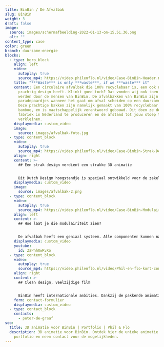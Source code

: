 ```yaml
---
title: BinBin / De Afvalbak
slug: BinBin
weight: 3
draft: false
image:
  source: images/schermafbeelding-2022-01-13-om-15.51.36.png
  alt: ""
content_type: case
color: green
branch: duurzame-energie
blocks:
  - type: hero_block
    align: left
    video:
      autoplay: true
      source_mp4: https://video.philenflo.nl/video/Case-BinBin-Header.mp4
    title: "***Waste*** is only ***waste***, if we ***waste*** it"
    content: Een circulaire afvalbak die 100% recyclebaar is, een ook nog eens een
      prachtig design heeft. Klinkt goed toch? Dat vonden wij ook toen we gebeld
      werden door de mensen van BinBin. De afvalbakken van BinBin zijn de
      paradepaardjes wanneer het gaat om afval scheiden op een duurzame manier.
      Deze prachtige bakken zijn namelijk gemaakt van 100% recyclebaar staal en
      bamboe, en is maatschappelijk verantwoord gebouwd. Dit doen ze door in een
      fabriek in Nederland te produceren en de afstand tot jouw stoep te
      verkleinen.
    displaymedia: custom_video
    image:
      source: images/afvalbak-foto.jpg
  - type: content_block
    video:
      autoplay: true
      source_mp4: https://video.philenflo.nl/video/Case-Binbin-Strak-Design.mp4
    align: right
    content: >-
      ## Een strak design verdient een strakke 3D animatie


      Dit Dutch Design hoogstandje is speciaal ontwikkeld voor de zakelijk markt en is eenvoudig af te stemmen op verschillende gebruikersbehoeften. Wij werden gevraagd om de unieke eigenschappen in een strakke [3D animatie](https://www.philenflo.nl/3-d-animatie-laten-maken/) te verpakken. Dat is goed gelukt als je het ons vraagt! Met een afvalbak van BinBin hoef je als organisatie de afvalbak niet meer weg te moffelen in een hoekje.
    displaymedia: custom_video
    image:
      source: images/afvalbak-2.png
  - type: content_block
    video:
      autoplay: true
      source_mp4: https://video.philenflo.nl/video/Case-BinBin-Modulairiteit.mp4
    align: left
    content: >-
      ## Hoe laat je die modulairiteit zien?


      De afvalbak heeft een geniaal systeem. Alle componenten kunnen namelijk gescheiden en gecombineerd worden. Dit zorgt voor een hoge flexibiliteit van het systeem. Je hoeft nooit meer een nieuwe bak te kopen, want de bak past zich aan jouw behoeften aan. Groeit je bedrijf? Dan plak je er nieuwe modules aan. Krijg je een nieuwe afvalstroom? Idem dito. Deze modulaire functies lenen zich perfect voor een 3D animatie. 3D animatie zorgt dat we alle modules los van elkaar kunnen trekken, en dit op een dynamische manier te visualiseren.
    displaymedia: custom_video
    youtube:
      id: 2aPnhOwRvXo
  - type: content_block
    video:
      autoplay: true
      source_mp4: https://video.philenflo.nl/video/Phil-en-flo-kort-contact2.mp4
    align: right
    content: >-
      ## Clean design, veelzijdige film


      BinBin heeft internationale ambities. Dankzij de pakkende animatie met een clean design, hebben ze een effectief middel om de internationale markt te betreden. Geen gedoe met taalbarrières, maar vlotte video's die ze kunnen inzetten bij iedere bedrijfspresentatie, marketingcampagne of elevator pitch.
    form: contact-formulier
    displaymedia: custom_video
  - type: contact_block
    contacts:
      - peter-de-graaf
seo:
  title: 3D animatie voor BinBin | Portfolio | Phil & Flo
  description: 3D animatie voor BinBin. Ontdek hier de unieke animatie in ons
    portfolio en neem contact voor de mogelijkheden.
---
```

